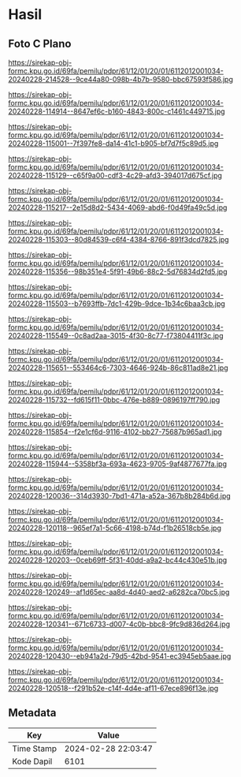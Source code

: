 # Hasil

## Foto C Plano

https://sirekap-obj-formc.kpu.go.id/69fa/pemilu/pdpr/61/12/01/20/01/6112012001034-20240228-214528--9ce44a80-098b-4b7b-9580-bbc67593f586.jpg

https://sirekap-obj-formc.kpu.go.id/69fa/pemilu/pdpr/61/12/01/20/01/6112012001034-20240228-114914--8647ef6c-b160-4843-800c-c1461c449715.jpg

https://sirekap-obj-formc.kpu.go.id/69fa/pemilu/pdpr/61/12/01/20/01/6112012001034-20240228-115001--7f397fe8-da14-41c1-b905-bf7d7f5c89d5.jpg

https://sirekap-obj-formc.kpu.go.id/69fa/pemilu/pdpr/61/12/01/20/01/6112012001034-20240228-115129--c65f9a00-cdf3-4c29-afd3-394017d675cf.jpg

https://sirekap-obj-formc.kpu.go.id/69fa/pemilu/pdpr/61/12/01/20/01/6112012001034-20240228-115217--2e15d8d2-5434-4069-abd6-f0d49fa49c5d.jpg

https://sirekap-obj-formc.kpu.go.id/69fa/pemilu/pdpr/61/12/01/20/01/6112012001034-20240228-115303--80d84539-c6f4-4384-8766-891f3dcd7825.jpg

https://sirekap-obj-formc.kpu.go.id/69fa/pemilu/pdpr/61/12/01/20/01/6112012001034-20240228-115356--98b351e4-5f91-49b6-88c2-5d76834d2fd5.jpg

https://sirekap-obj-formc.kpu.go.id/69fa/pemilu/pdpr/61/12/01/20/01/6112012001034-20240228-115503--b7693ffb-7dc1-429b-9dce-1b34c6baa3cb.jpg

https://sirekap-obj-formc.kpu.go.id/69fa/pemilu/pdpr/61/12/01/20/01/6112012001034-20240228-115549--0c8ad2aa-3015-4f30-8c77-f73804411f3c.jpg

https://sirekap-obj-formc.kpu.go.id/69fa/pemilu/pdpr/61/12/01/20/01/6112012001034-20240228-115651--553464c6-7303-4646-924b-86c811ad8e21.jpg

https://sirekap-obj-formc.kpu.go.id/69fa/pemilu/pdpr/61/12/01/20/01/6112012001034-20240228-115732--fd615f11-0bbc-476e-b889-0896197ff790.jpg

https://sirekap-obj-formc.kpu.go.id/69fa/pemilu/pdpr/61/12/01/20/01/6112012001034-20240228-115854--f2e1cf6d-9116-4102-bb27-75687b965ad1.jpg

https://sirekap-obj-formc.kpu.go.id/69fa/pemilu/pdpr/61/12/01/20/01/6112012001034-20240228-115944--5358bf3a-693a-4623-9705-9af4877677fa.jpg

https://sirekap-obj-formc.kpu.go.id/69fa/pemilu/pdpr/61/12/01/20/01/6112012001034-20240228-120036--314d3930-7bd1-471a-a52a-367b8b284b6d.jpg

https://sirekap-obj-formc.kpu.go.id/69fa/pemilu/pdpr/61/12/01/20/01/6112012001034-20240228-120118--965ef7a1-5c66-4198-b74d-f1b26518cb5e.jpg

https://sirekap-obj-formc.kpu.go.id/69fa/pemilu/pdpr/61/12/01/20/01/6112012001034-20240228-120203--0ceb69ff-5f31-40dd-a9a2-bc44c430e51b.jpg

https://sirekap-obj-formc.kpu.go.id/69fa/pemilu/pdpr/61/12/01/20/01/6112012001034-20240228-120249--af1d65ec-aa8d-4d40-aed2-a6282ca70bc5.jpg

https://sirekap-obj-formc.kpu.go.id/69fa/pemilu/pdpr/61/12/01/20/01/6112012001034-20240228-120341--671c6733-d007-4c0b-bbc8-9fc9d836d264.jpg

https://sirekap-obj-formc.kpu.go.id/69fa/pemilu/pdpr/61/12/01/20/01/6112012001034-20240228-120430--eb941a2d-79d5-42bd-9541-ec3945eb5aae.jpg

https://sirekap-obj-formc.kpu.go.id/69fa/pemilu/pdpr/61/12/01/20/01/6112012001034-20240228-120518--f291b52e-c14f-4d4e-af11-67ece896f13e.jpg


## Metadata

| Key        | Value               |
| ---------- | ------------------- |
| Time Stamp | 2024-02-28 22:03:47 |
| Kode Dapil | 6101                |



